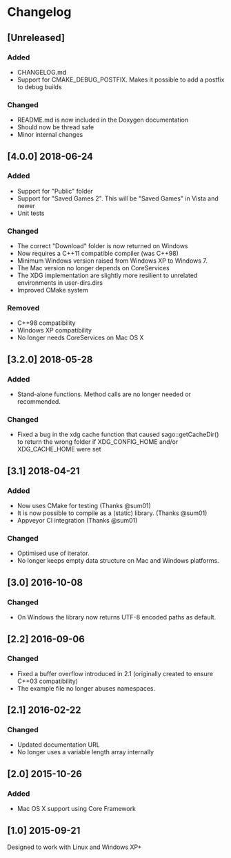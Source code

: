 # Changelog


## [Unreleased]

### Added
 - CHANGELOG.md
 - Support for CMAKE_DEBUG_POSTFIX. Makes it possible to add a postfix to debug builds

### Changed
 - README.md is now included in the Doxygen documentation
 - Should now be thread safe
 - Minor internal changes

## [4.0.0] 2018-06-24

### Added
 - Support for "Public" folder
 - Support for "Saved Games 2". This will be "Saved Games" in Vista and newer
 - Unit tests


### Changed
 - The correct "Download" folder is now returned on Windows
 - Now requires a C++11 compatible compiler (was C++98)
 - Minimum Windows version raised from Windows XP to Windows 7.
 - The Mac version no longer depends on CoreServices
 - The XDG implementation are slightly more resilient to unrelated environments in user-dirs.dirs
 - Improved CMake system

### Removed
 - C++98 compatibility
 - Windows XP compatibility
 - No longer needs CoreServices on Mac OS X

## [3.2.0] 2018-05-28

### Added
 - Stand-alone functions. Method calls are no longer needed or recommended.

### Changed
 - Fixed a bug in the xdg cache function that caused sago::getCacheDir() to return the wrong folder if XDG_CONFIG_HOME and/or XDG_CACHE_HOME were set

## [3.1] 2018-04-21

### Added
 - Now uses CMake for testing (Thanks @sum01)
 - It is now possible to compile as a (static) library. (Thanks @sum01)
 - Appveyor CI integration (Thanks @sum01)

### Changed
 - Optimised use of iterator.
 - No longer keeps empty data structure on Mac and Windows platforms.

## [3.0] 2016-10-08

### Changed
 - On Windows the library now returns UTF-8 encoded paths as default.

## [2.2] 2016-09-06

### Changed
 - Fixed a buffer overflow introduced in 2.1 (originally created to ensure C++03 compatibility)
 - The example file no longer abuses namespaces.


## [2.1] 2016-02-22

### Changed
 - Updated documentation URL
 - No longer uses a variable length array internally


## [2.0] 2015-10-26

### Added
- Mac OS X support using Core Framework

## [1.0] 2015-09-21
Designed to work with Linux and Windows XP+
